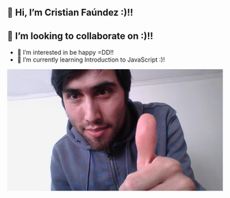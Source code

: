 ## 👋 Hi, I’m Cristian Faúndez :)!!
## 💞️ I’m looking to collaborate on :)!!

- 👀 I’m interested in be happy =DD!!
- 🌱 I’m currently learning Introduction to JavaScript :)!

![mifoto](elcri0.jpg)
